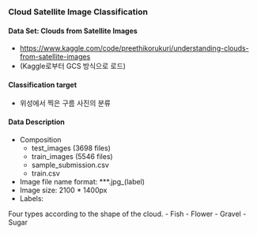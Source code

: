 ### Cloud Satellite Image Classification 

#### Data Set: Clouds from Satellite Images
- https://www.kaggle.com/code/preethikorukuri/understanding-clouds-from-satellite-images
- (Kaggle로부터 GCS 방식으로 로드)

#### Classification target
- 위성에서 찍은 구름 사진의 분류

#### Data Description
- Composition
	- test_images (3698 files)
	- train_images (5546 files)
	- sample_submission.csv
	- train.csv
- Image file name format: ***.jpg_(label)
- Image size:  2100 * 1400px 
- Labels:

Four types according to the shape of the cloud.
	- Fish
	- Flower
	- Gravel
	- Sugar



